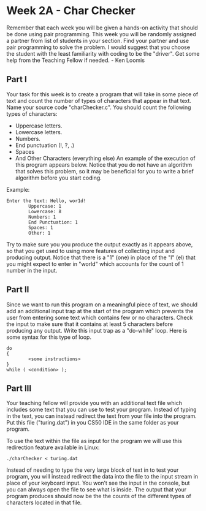 # Week 2A - Char Checker

Remember that each week you will be given a hands-on activity that should
be done using pair  programming. This week you will be randomly assigned
a partner from list of students in your section. Find your partner and use
pair programming to solve the problem. I would suggest that you choose the
student with the least familiarity with coding to be the "driver". Get some
help from the Teaching Fellow if needed. - Ken Loomis

## Part I
Your task for this week is to create a program that will take in some piece of
text and count the number of types of characters that appear in that text.
Name your source code "charChecker.c". You should count the following types of
characters:
* Uppercase letters.
* Lowercase letters.
* Numbers.
* End punctuation (!, ?, .)
* Spaces
* And Other Characters (everything else)
An example of the execution of this program appears below. Notice that you do
not have an algorithm that solves this problem, so it may be beneficial for you
to write a brief algorithm before you start coding.

Example:
```
Enter the text: Hello, wor1d!
        Uppercase: 1
        Lowercase: 8
        Numbers: 1
        End Punctuation: 1
        Spaces: 1
        Other: 1
```

Try to make sure you you produce the output exactly as it appears above, so
that you get used to using more features of collecting input and producing
output. Notice that there is a "1" (one) in place of the "l" (el) that you
might expect to enter in "world" which accounts for the count of 1 number
in the input.

## Part II
Since we want to run this program on a meaningful piece of text, we should
add an additional input trap at the start of the program which prevents the
user from entering some text which contains few or no characters. Check the
input to make sure that it contains at least 5 characters before producing
any output. Write this input trap as a "do-while" loop. Here is some syntax
for this type of loop.

```
do
{
        <some instructions>
}
while ( <condition> );
```

## Part III
Your teaching fellow will provide you with an additional text file which
includes some text that you can use to test your program. Instead of typing
in the text, you can instead redirect the text from your file into the program.
Put this file ("turing.dat") in you CS50 IDE in the same folder as your program.

To use the text within the file as input for the program we will use this
redirection feature available in Linux:
```
./charChecker < turing.dat
```

Instead of needing to type the very large block of text in to test your program,
you will instead redirect the data into the file to the input stream in place
of your keyboard input. You won’t see the input in the console, but you can
always open the file to see what is inside. The output that your program
produces should now be the the counts of the different types of characters
located in that file.